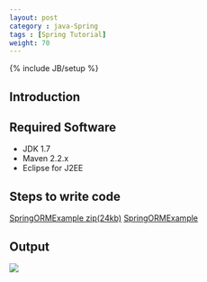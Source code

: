 ```yaml
---
layout: post
category : java-Spring
tags : [Spring Tutorial]
weight: 70
---
```


{% include JB/setup %}

## Introduction


## Required Software


 * JDK 1.7
 * Maven 2.2.x
 * Eclipse for J2EE 

## Steps to write code

<div class="download-view">
	<span class="download">
		<a href="https://github.com/ashismo/repositoryForMyBlog/tree/master/spring/SpringORMExample.zip" target="_blank">SpringORMExample zip(24kb)</a>
	</span>
	<span class="view">
		<a href="https://github.com/ashismo/repositoryForMyBlog/tree/master/spring/SpringORMExample" target="_blank">SpringORMExample</a>
	</span>
</div>



## Output

<img src="https://cloud.githubusercontent.com/assets/11231867/7800594/6852e16c-0335-11e5-9594-a74ac711e715.PNG"/>